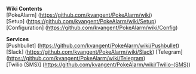 **Wiki Contents**  
[PokeAlarm] (https://github.com/kvangent/PokeAlarm/wiki)  
[Setup] (https://github.com/kvangent/PokeAlarm/wiki/Setup)
[Configuration] (https://github.com/kvangent/PokeAlarm/wiki/Config)

**Services**  
[Pushbullet] (https://github.com/kvangent/PokeAlarm/wiki/Pushbullet)  
[Slack] (https://github.com/kvangent/PokeAlarm/wiki/Slack) 
[Telegram] (https://github.com/kvangent/PokeAlarm/wiki/Telegram)   
[Twilio (SMS)] (https://github.com/kvangent/PokeAlarm/wiki/Twilio-(SMS))
